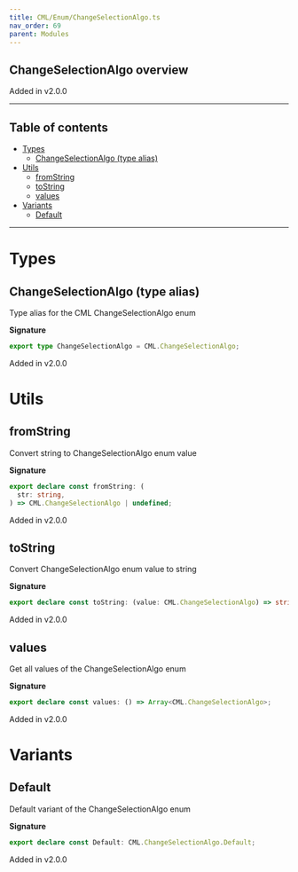 ```yaml
---
title: CML/Enum/ChangeSelectionAlgo.ts
nav_order: 69
parent: Modules
---
```


## ChangeSelectionAlgo overview

Added in v2.0.0

---

<h2 class="text-delta">Table of contents</h2>

- [Types](#types)
  - [ChangeSelectionAlgo (type alias)](#changeselectionalgo-type-alias)
- [Utils](#utils)
  - [fromString](#fromstring)
  - [toString](#tostring)
  - [values](#values)
- [Variants](#variants)
  - [Default](#default)

---

# Types

## ChangeSelectionAlgo (type alias)

Type alias for the CML ChangeSelectionAlgo enum

**Signature**

```ts
export type ChangeSelectionAlgo = CML.ChangeSelectionAlgo;
```

Added in v2.0.0

# Utils

## fromString

Convert string to ChangeSelectionAlgo enum value

**Signature**

```ts
export declare const fromString: (
  str: string,
) => CML.ChangeSelectionAlgo | undefined;
```

Added in v2.0.0

## toString

Convert ChangeSelectionAlgo enum value to string

**Signature**

```ts
export declare const toString: (value: CML.ChangeSelectionAlgo) => string;
```

Added in v2.0.0

## values

Get all values of the ChangeSelectionAlgo enum

**Signature**

```ts
export declare const values: () => Array<CML.ChangeSelectionAlgo>;
```

Added in v2.0.0

# Variants

## Default

Default variant of the ChangeSelectionAlgo enum

**Signature**

```ts
export declare const Default: CML.ChangeSelectionAlgo.Default;
```

Added in v2.0.0
